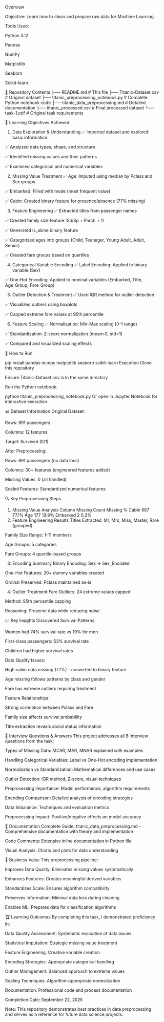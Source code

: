 Overview

Objective: Learn how to clean and prepare raw data for Machine Learning

Tools Used:

Python 3.12

Pandas

NumPy

Matplotlib

Seaborn

Scikit-learn

📁 Repository Contents
├── README.md                           # This file
├── Titanic-Dataset.csv                 # Original dataset
├── titanic_preprocessing_notebook.py   # Complete Python notebook code
├── titanic_data_preprocessing.md       # Detailed documentation
├── titanic_processed.csv              # Final processed dataset
└── task-1.pdf                         # Original task requirements


🎯 Learning Objectives Achieved
1. Data Exploration & Understanding
✅ Imported dataset and explored basic information

✅ Analyzed data types, shape, and structure

✅ Identified missing values and their patterns

✅ Examined categorical and numerical variables

2. Missing Value Treatment
✅ Age: Imputed using median by Pclass and Sex groups

✅ Embarked: Filled with mode (most frequent value)

✅ Cabin: Created binary feature for presence/absence (77% missing)

3. Feature Engineering
✅ Extracted titles from passenger names

✅ Created family size feature (SibSp + Parch + 1)

✅ Generated is_alone binary feature

✅ Categorized ages into groups (Child, Teenager, Young Adult, Adult, Senior)

✅ Created fare groups based on quartiles

4. Categorical Variable Encoding
✅ Label Encoding: Applied to binary variable (Sex)

✅ One-Hot Encoding: Applied to nominal variables (Embarked, Title, Age_Group, Fare_Group)

5. Outlier Detection & Treatment
✅ Used IQR method for outlier detection

✅ Visualized outliers using boxplots

✅ Capped extreme fare values at 95th percentile

6. Feature Scaling
✅ Normalization: Min-Max scaling (0-1 range)

✅ Standardization: Z-score normalization (mean=0, std=1)

✅ Compared and visualized scaling effects

🚀 How to Run

pip install pandas numpy matplotlib seaborn scikit-learn
Execution
Clone this repository

Ensure Titanic-Dataset.csv is in the same directory

Run the Python notebook:

python titanic_preprocessing_notebook.py
Or open in Jupyter Notebook for interactive execution

📊 Dataset Information
Original Dataset:

Rows: 891 passengers

Columns: 12 features

Target: Survived (0/1)

After Preprocessing:

Rows: 891 passengers (no data loss)

Columns: 30+ features (engineered features added)

Missing Values: 0 (all handled)

Scaled Features: Standardized numerical features

🔍 Key Preprocessing Steps
1. Missing Value Analysis
Column       Missing Count   Missing %
Cabin        687            77.1%
Age          177            19.9%
Embarked     2              0.2%
2. Feature Engineering Results
Titles Extracted: Mr, Mrs, Miss, Master, Rare (grouped)

Family Size Range: 1-11 members

Age Groups: 5 categories

Fare Groups: 4 quartile-based groups

3. Encoding Summary
Binary Encoding: Sex → Sex_Encoded

One-Hot Features: 20+ dummy variables created

Ordinal Preserved: Pclass maintained as-is

4. Outlier Treatment
Fare Outliers: 24 extreme values capped

Method: 95th percentile capping

Reasoning: Preserve data while reducing noise

📈 Key Insights Discovered
Survival Patterns:

Women had 74% survival rate vs 19% for men

First-class passengers: 63% survival rate

Children had higher survival rates

Data Quality Issues:

High cabin data missing (77%) - converted to binary feature

Age missing follows patterns by class and gender

Fare has extreme outliers requiring treatment

Feature Relationships:

Strong correlation between Pclass and Fare

Family size affects survival probability

Title extraction reveals social status information

🧠 Interview Questions & Answers
This project addresses all 8 interview questions from the task:

Types of Missing Data: MCAR, MAR, MNAR explained with examples

Handling Categorical Variables: Label vs One-Hot encoding implementation

Normalization vs Standardization: Mathematical differences and use cases

Outlier Detection: IQR method, Z-score, visual techniques

Preprocessing Importance: Model performance, algorithm requirements

Encoding Comparison: Detailed analysis of encoding strategies

Data Imbalance: Techniques and evaluation metrics

Preprocessing Impact: Positive/negative effects on model accuracy

📝 Documentation
Complete Guide: titanic_data_preprocessing.md - Comprehensive documentation with theory and implementation

Code Comments: Extensive inline documentation in Python file

Visual Analysis: Charts and plots for data understanding

🎯 Business Value
This preprocessing pipeline:

Improves Data Quality: Eliminates missing values systematically

Enhances Features: Creates meaningful derived variables

Standardizes Scale: Ensures algorithm compatibility

Preserves Information: Minimal data loss during cleaning

Enables ML: Prepares data for classification algorithms

🏆 Learning Outcomes
By completing this task, I demonstrated proficiency in:

Data Quality Assessment: Systematic evaluation of data issues

Statistical Imputation: Strategic missing value treatment

Feature Engineering: Creative variable creation

Encoding Strategies: Appropriate categorical handling

Outlier Management: Balanced approach to extreme values

Scaling Techniques: Algorithm-appropriate normalization

Documentation: Professional code and process documentation


Completion Date: September 22, 2025

Note: This repository demonstrates best practices in data preprocessing and serves as a reference for future data science projects.
